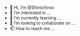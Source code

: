 - 👋 Hi, I’m @Shinichiroo
- 👀 I’m interested in ...
- 🌱 I’m currently learning ...
- 💞️ I’m looking to collaborate on ...
- 📫 How to reach me ...

<!---
Shinichiroo/Shinichiroo is a ✨ special ✨ repository because its `README.md` (this file) appears on your GitHub profile.
You can click the Preview link to take a look at your changes.
--->
